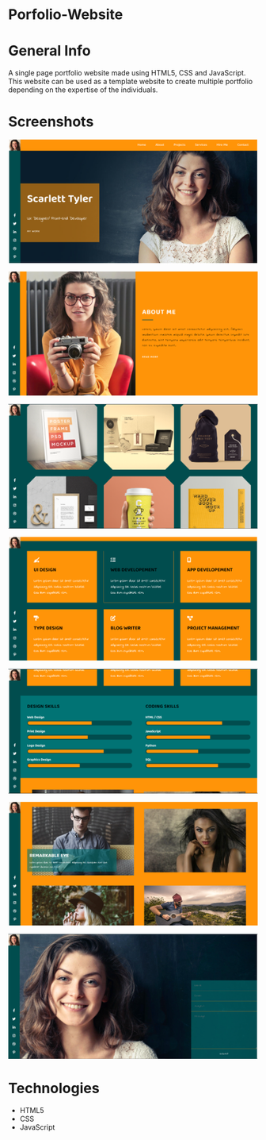 # Porfolio-Website
# General Info
A single page portfolio website made using HTML5, CSS and JavaScript. This website can be used as a template website to create multiple portfolio depending on the expertise of the individuals.

# Screenshots

![alt text](https://github.com/rha12/Porfolio-Website/blob/master/screenshots/Intro.png "output")

![alt text](https://github.com/rha12/Porfolio-Website/blob/master/screenshots/About%20me.png "output")

![alt text](https://github.com/rha12/Porfolio-Website/blob/master/screenshots/cardspng.png "output")

![alt text](https://github.com/rha12/Porfolio-Website/blob/master/screenshots/Projects.png "output")

![alt text](https://github.com/rha12/Porfolio-Website/blob/master/screenshots/skills.png "output")

![alt text](https://github.com/rha12/Porfolio-Website/blob/master/screenshots/Remarks.png "output")

![alt text](https://github.com/rha12/Porfolio-Website/blob/master/screenshots/query.png "output")

# Technologies

* HTML5
* CSS
* JavaScript



